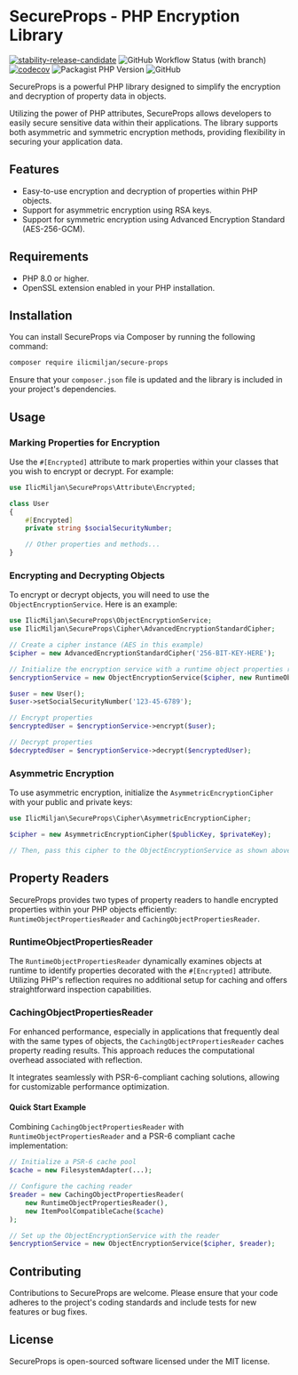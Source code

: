 # SecureProps - PHP Encryption Library

[![stability-release-candidate](https://img.shields.io/badge/stability-pre--release-48c9b0.svg)](https://github.com/mkenney/software-guides/blob/master/STABILITY-BADGES.md#release-candidate)
![GitHub Workflow Status (with branch)](https://img.shields.io/github/actions/workflow/status/ilicmiljan/secure-props/php-ci.yaml)
[![codecov](https://codecov.io/github/IlicMiljan/Secure-Props/branch/main/graph/badge.svg?token=7EQBUFHJKR)](https://codecov.io/github/IlicMiljan/Secure-Props)
![Packagist PHP Version](https://img.shields.io/packagist/dependency-v/ilicmiljan/secure-props/php)
![GitHub](https://img.shields.io/github/license/ilicmiljan/secure-props)

SecureProps is a powerful PHP library designed to simplify the encryption and decryption of property data in objects. 

Utilizing the power of PHP attributes, SecureProps allows developers to easily secure sensitive data within their applications. The library supports both asymmetric and symmetric encryption methods, providing flexibility in securing your application data.

## Features

- Easy-to-use encryption and decryption of properties within PHP objects.
- Support for asymmetric encryption using RSA keys.
- Support for symmetric encryption using Advanced Encryption Standard (AES-256-GCM).

## Requirements

- PHP 8.0 or higher.
- OpenSSL extension enabled in your PHP installation.

## Installation

You can install SecureProps via Composer by running the following command:

```bash
composer require ilicmiljan/secure-props
```

Ensure that your `composer.json` file is updated and the library is included in your project's dependencies.

## Usage

### Marking Properties for Encryption

Use the `#[Encrypted]` attribute to mark properties within your classes that you wish to encrypt or decrypt. For example:

```php
use IlicMiljan\SecureProps\Attribute\Encrypted;

class User
{
    #[Encrypted]
    private string $socialSecurityNumber;

    // Other properties and methods...
}
```

### Encrypting and Decrypting Objects

To encrypt or decrypt objects, you will need to use the `ObjectEncryptionService`. Here is an example:

```php
use IlicMiljan\SecureProps\ObjectEncryptionService;
use IlicMiljan\SecureProps\Cipher\AdvancedEncryptionStandardCipher;

// Create a cipher instance (AES in this example)
$cipher = new AdvancedEncryptionStandardCipher('256-BIT-KEY-HERE');

// Initialize the encryption service with a runtime object properties reader
$encryptionService = new ObjectEncryptionService($cipher, new RuntimeObjectPropertiesReader());

$user = new User();
$user->setSocialSecurityNumber('123-45-6789');

// Encrypt properties
$encryptedUser = $encryptionService->encrypt($user);

// Decrypt properties
$decryptedUser = $encryptionService->decrypt($encryptedUser);
```

### Asymmetric Encryption

To use asymmetric encryption, initialize the `AsymmetricEncryptionCipher` with your public and private keys:

```php
use IlicMiljan\SecureProps\Cipher\AsymmetricEncryptionCipher;

$cipher = new AsymmetricEncryptionCipher($publicKey, $privateKey);

// Then, pass this cipher to the ObjectEncryptionService as shown above.
```

## Property Readers

SecureProps provides two types of property readers to handle encrypted properties within your PHP objects efficiently: `RuntimeObjectPropertiesReader` and `CachingObjectPropertiesReader`.

### RuntimeObjectPropertiesReader

The `RuntimeObjectPropertiesReader` dynamically examines objects at runtime to identify properties decorated with the `#[Encrypted]` attribute. Utilizing PHP's reflection requires no additional setup for caching and offers straightforward inspection capabilities.

### CachingObjectPropertiesReader

For enhanced performance, especially in applications that frequently deal with the same types of objects, the `CachingObjectPropertiesReader` caches property reading results. This approach reduces the computational overhead associated with reflection.

It integrates seamlessly with PSR-6-compliant caching solutions, allowing for customizable performance optimization.

#### Quick Start Example

Combining `CachingObjectPropertiesReader` with `RuntimeObjectPropertiesReader` and a PSR-6 compliant cache implementation:

```php
// Initialize a PSR-6 cache pool
$cache = new FilesystemAdapter(...);

// Configure the caching reader
$reader = new CachingObjectPropertiesReader(
    new RuntimeObjectPropertiesReader(),
    new ItemPoolCompatibleCache($cache)
);

// Set up the ObjectEncryptionService with the reader
$encryptionService = new ObjectEncryptionService($cipher, $reader);
```

## Contributing

Contributions to SecureProps are welcome. Please ensure that your code adheres to the project's coding standards and include tests for new features or bug fixes.

## License

SecureProps is open-sourced software licensed under the MIT license.
